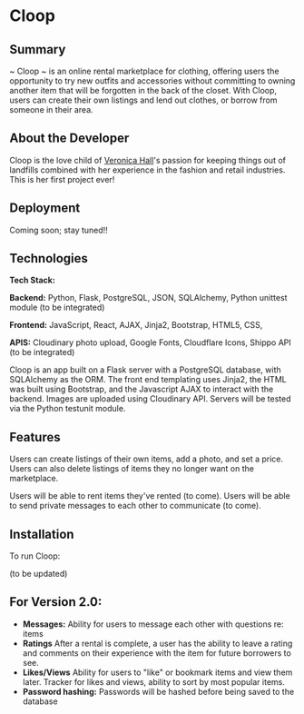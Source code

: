 # Cloop

## Summary 
~ Cloop ~ is an online rental marketplace for clothing, offering users the opportunity to try new outfits and accessories without committing to owning another item that will be forgotten in the back of the closet. With Cloop, users can create their own listings and lend out clothes, or borrow from someone in their area. 

## About the Developer 
Cloop is the love child of [Veronica Hall](https://www.linkedin.com/in/ver0nicahall/)'s passion for keeping things out of landfills combined with her experience in the fashion and retail industries. This is her first project ever!

## Deployment
Coming soon; stay tuned!!

## Technologies

**Tech Stack:**

<b>Backend:</b> Python, Flask, PostgreSQL, JSON, SQLAlchemy, Python unittest module (to be integrated)

<b>Frontend:</b> JavaScript, React, AJAX, Jinja2, Bootstrap, HTML5, CSS,

<b>APIS:</b> Cloudinary photo upload, Google Fonts, Cloudflare Icons, Shippo API (to be integrated)

Cloop is an app built on a Flask server with a PostgreSQL database, with SQLAlchemy as the ORM. The front end templating uses Jinja2, the HTML was built using Bootstrap, and the Javascript AJAX to interact with the backend. Images are uploaded using Cloudinary API. Servers will be tested via the Python testunit module. 

## Features
Users can create listings of their own items, add a photo, and set a price. 
Users can also delete listings of items they no longer want on the marketplace.

Users will be able to rent items they've rented (to come).
Users will be able to send private messages to each other to communicate (to come).

## Installation 
To run Cloop:

(to be updated)

## For Version 2.0:
- **Messages:** Ability for users to message each other with questions re: items
- **Ratings** After a rental is complete, a user has the ability to leave a rating and comments on their experience with the item for future borrowers to see. 
- **Likes/Views** Ability for users to "like" or bookmark items and view them later. Tracker for likes and views, ability to sort by most popular items.
- **Password hashing:** Passwords will be hashed before being saved to the database
